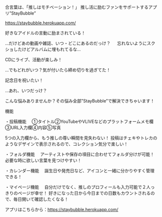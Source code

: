 
合言葉は、「推しはモチベーション！」
推し活に励むファンをサポートするアプリ”StayBubble”

https://staybubble.herokuapp.com/

好きなアイドルの言動に励まされている！

...だけどあの動画や雑誌、いつ・どこにあるのだっけ？
　 忘れないようにスクショしたけどアルバムに埋もれてるな...

CDにライブ、活動が楽しみ！

...でもどれがいつ？気が付いたら締め切りを過ぎてた！

記念日を祝いたい！

...あれ、いつだっけ？

こんな悩みありませんか？その悩み全部”StayBubble”で解決できちゃいます！

機能

・投稿機能
　①タイトル②YouTubeやVLIVEなどのプラットフォームメモ欄③URL入力欄④内容⑤写真
 
 5つの入力欄から、もう推しの尊い瞬間を見失わない！
 投稿はチェキやトレカのようなデザインで表示されるので、コレクション気分で楽しい！

・フォルダ機能
　アーティストや保存の項目に合わせてフォルダ分けが可能！必要な時に欲しい言葉を見つけやすい！

・カレンダー機能
　誕生日や発売日など、アイコンと一緒に分かりやすく管理できる！
 
・マイページ機能
　自分だけでなく、推しのプロフィールも入力可能で２人っきりのページが幸せ！
  好きになった日から今日までの日数もカウントされるので、毎日開いて確認したくなる！


アプリはこちらから：https://staybubble.herokuapp.com/
